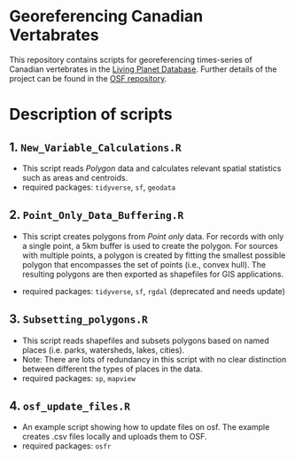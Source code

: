 # Georeferencing Canadian Vertabrates

This repository contains scripts for georeferencing times-series of Canadian vertebrates in the [Living Planet Database](https://livingplanetindex.org/). Further details of the project can be found in the [OSF repository](https://osf.io/mjvwh/).

# Description of scripts

## 1. `New_Variable_Calculations.R`

- This script reads *Polygon* data and calculates relevant spatial statistics such as  areas and centroids. 
- required packages: `tidyverse`, `sf`, `geodata`


## 2. `Point_Only_Data_Buffering.R`

- This script creates polygons from *Point only* data. For records with only a single point, a 5km buffer is used to create the polygon. For sources with multiple points, a polygon  is created by fitting the smallest possible polygon that encompasses the set of points (i.e., convex hull). The resulting polygons are then exported as shapefiles for GIS applications.

- required packages: `tidyverse`, `sf`, `rgdal` (deprecated and needs update)


## 3. `Subsetting_polygons.R`

- This script reads shapefiles and subsets polygons based on named places (i.e. parks, watersheds, lakes, cities).
- Note: There are lots of redundancy in this script with no clear distinction between different the types of places in the data. 
- required packages: `sp`, `mapview`

## 4. `osf_update_files.R`

- An example script showing how to update files on osf. The example creates .csv files locally and uploads them to OSF. 
- required packages: `osfr`





